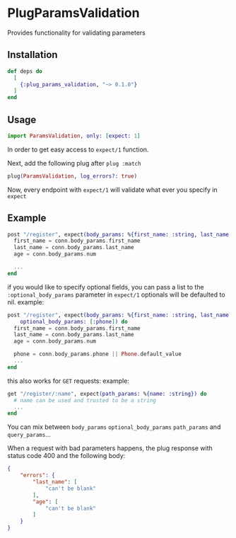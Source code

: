 # PlugParamsValidation

Provides functionality for validating parameters

## Installation

```elixir
def deps do
  [
    {:plug_params_validation, "~> 0.1.0"}
  ]
end
```

## Usage
```elixir
import ParamsValidation, only: [expect: 1]
```
In order to get easy access to `expect/1` function.

Next, add the following plug after `plug :match` 
```elixir
plug(ParamsValidation, log_errors?: true)
```

Now, every endpoint with `expect/1` will validate what ever you specify in `expect`
## Example
```elixir
post "/register", expect(body_params: %{first_name: :string, last_name: :string, age: :integer}) do
  first_name = conn.body_params.first_name
  last_name = conn.body_params.last_name
  age = conn.body_params.num

  ...
end
```

if you would like to specify optional fields, you can pass a list to the `:optional_body_params` parameter in `expect/1`
optionals will be defaulted to nil.
example:
```elixir
post "/register", expect(body_params: %{first_name: :string, last_name: :string, age: :integer, phone: :string}, 
    optional_body_params: [:phone]) do
  first_name = conn.body_params.first_name
  last_name = conn.body_params.last_name
  age = conn.body_params.num

  phone = conn.body_params.phone || Phone.default_value 
  ...
end
```

this also works for `GET` requests: 
example:
```elixir
get "/register/:name", expect(path_params: %{name: :string}) do
  # name can be used and trusted to be a string
  ...
end
```

You can mix between `body_params` `optional_body_params` `path_params` and `query_params`...

When a request with bad parameters happens, the plug response with
status code 400 and the following body:

```json
{
    "errors": {
        "last_name": [
            "can't be blank"
        ],
        "age": [
            "can't be blank"
        ]
    }
}
```
